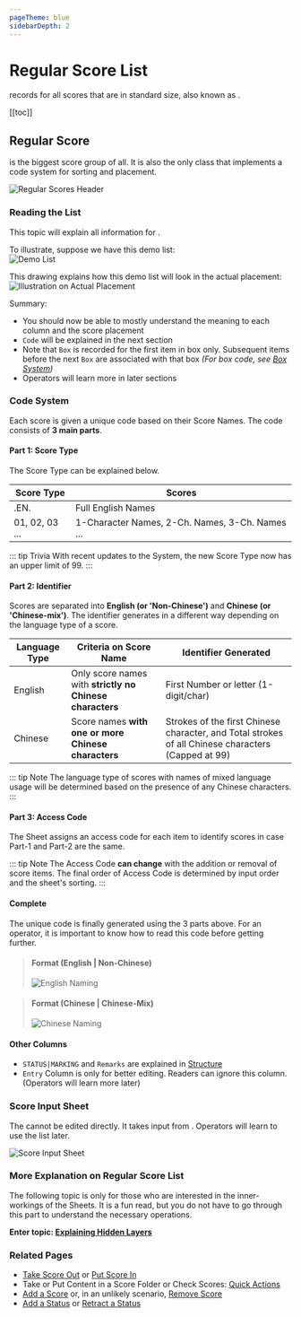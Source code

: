 ```yaml
---
pageTheme: blue
sidebarDepth: 2
---
```


# Regular Score List
<p><regular-score-list /> records for all scores that are in standard size, also known as <regular-scores />.</p>

[[toc]]

## Regular Score
<p><regular-scores /> is the biggest score group of all. It is also the only class that implements a code system for sorting and placement.</p>

![Regular Scores Header](/dev/assets/img/regular-score-list.png)  

### Reading the List
This topic will explain all information for <regular-scores />.

To illustrate, suppose we have this demo list:  
![Demo List](/dev/assets/img/list-illustration.png)  

This drawing explains how this demo list will look in the actual placement:  
![Illustration on Actual Placement](/dev/assets/img/full-illustration-v4.png)  

Summary:  
* You should now be able to mostly understand the meaning to each column and the score placement
* `Code` will be explained in the next section
* Note that `Box` is recorded for the first item in box only. Subsequent items before the next `Box` are associated with that box *(For box code, see [Box System](./structure#box-system))*
* Operators will learn more in later sections

### Code System
Each score is given a unique code based on their Score Names. The code consists of **3 main parts**.  

#### Part 1: Score Type
The Score Type can be explained below.

| Score Type | Scores |
| ---------- | ------ |
| .EN. | Full English Names |
| 01, 02, 03 ... | 1-Character Names, 2-Ch. Names, 3-Ch. Names ... |

::: tip Trivia
With recent updates to the System, the new Score Type now has an upper limit of 99.
:::

#### Part 2: Identifier
Scores are separated into **English (or 'Non-Chinese')** and **Chinese (or 'Chinese-mix')**. The identifier generates in a different way depending on the language type of a score.

| Language Type | Criteria on Score Name | Identifier Generated |
| ------------- | -------- | ------ |
| English | Only score names with **strictly no Chinese characters** | First Number or letter (1-digit/char) |
| Chinese | Score names **with one or more Chinese characters** | Strokes of the first Chinese character, and Total strokes of all Chinese characters (Capped at 99) |

::: tip Note
The language type of scores with names of mixed language usage will be determined based on the presence of any Chinese characters.
:::

#### Part 3: Access Code
The Sheet assigns an access code for each item to identify scores in case Part-1 and Part-2 are the same.

::: tip Note
The Access Code **can change** with the addition or removal of score items. The final order of Access Code is determined by input order and the sheet's sorting.
:::

#### Complete
The unique code is finally generated using the 3 parts above. For an operator, it is important to know how to read this code before getting further.  

> #### Format (English | Non-Chinese)  
> ![English Naming](/dev/assets/img/english-naming.png)  

> #### Format (Chinese | Chinese-Mix)  
> ![Chinese Naming](/dev/assets/img/chinese-naming.png)  

#### Other Columns
* `STATUS|MARKING` and `Remarks` are explained in [Structure](./structure#score-status)
* `Entry` Column is only for better editing. Readers can ignore this column. (Operators will learn more later)

### Score Input Sheet
The <regular-score-list /> cannot be edited directly. It takes input from <score-input-sheet />. Operators will learn to use the list later.  

![Score Input Sheet](/dev/assets/img/score-input-sheet.png)

### More Explanation on Regular Score List
The following topic is only for those who are interested in the inner-workings of the Sheets. It is a fun read, but you do not have to go through this part to understand the necessary operations.

**Enter topic: [Explaining Hidden Layers](./explaining-hidden-layers)**

### Related Pages
* [Take Score Out](./handling-existing-scores#standard-take-out) or [Put Score In](./handling-existing-scores#standard-put-in)
* Take or Put Content in a Score Folder or Check Scores: [Quick Actions](./handling-existing-scores#quick-actions)
* [Add a Score](./editing-sheet-data#add-score) or, in an unlikely scenario, [Remove Score](./editing-sheet-data#remove-score)
* [Add a Status](./general-management#add-remove-status) or [Retract a Status](./general-management#retract-status-or-remove-notes)